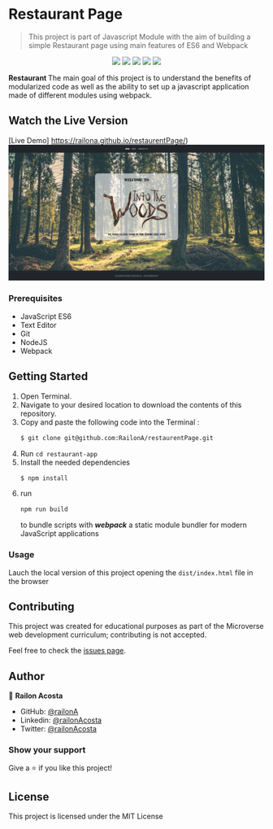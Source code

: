 # Restaurant Page

> This project is part of Javascript Module with the aim of building a simple Restaurant page using main features of ES6 and Webpack 

<p align="center">
    <a href="https://img.shields.io/badge/Microverse-blueviolet" alt="Contributors">
        <img src="https://img.shields.io/badge/Microverse-blueviolet" /></a>
    <a href="https://www.javascript.com/" alt="JS">
        <img src="https://img.shields.io/badge/javaScript-ES6-yellow" /></a>
    <a href="https://webpack.js.org//" alt="Webpack">
        <img src="https://img.shields.io/badge/Webpack.js-5.21.2-blue" /></a>
    <a href="https://eslint.org/" alt="Eslint">
        <img src="https://img.shields.io/badge/eslint-6.8.0-red" /></a>
    <a href="https://stylelint.io/" alt="Stylelint">
        <img src="https://img.shields.io/badge/Stylelint-13.3.x-green" /></a>
</p>


<b>Restaurant </b> The main goal of this project is to understand the benefits of modularized code as well as the ability to set up a javascript application made of different modules using webpack.

## Watch the Live Version

[Live Demo] https://railona.github.io/restaurentPage/)
![screenshot](./dist/images/Screenshot.png)

### Prerequisites

- JavaScript ES6
- Text Editor
- Git
- NodeJS
- Webpack

## Getting Started

1. Open Terminal.
2. Navigate to your desired location to download the contents of this repository.
3. Copy and paste the following code into the Terminal :
   ```bash
   $ git clone git@github.com:RailonA/restaurentPage.git
   ```
4. Run `cd restaurant-app`
5. Install the needed dependencies 
    ```bash
    $ npm install
    ```
6. run
    ```bash
    npm run build
    ``` 
    to bundle scripts with **_webpack_** a static module bundler for modern JavaScript applications

### Usage
Lauch the local version of this project opening the `dist/index.html` file in the browser

## Contributing

This project was created for educational purposes as part of the Microverse web development curriculum; contributing is not accepted.

Feel free to check the [issues page](https://github.com/RailonA/restaurentPage/issues).

## Author


👤 **Railon Acosta**
- GitHub: [@railonA](https://github.com/RailonA)
- Linkedin: [@railonAcosta](https://www.linkedin.com/in/railon-acosta-81265180/)
- Twitter: [@railonAcosta](https://twitter.com/RailonAcosta)


### Show your support

Give a ⭐️ if you like this project!

## License

This project is licensed under the MIT License

